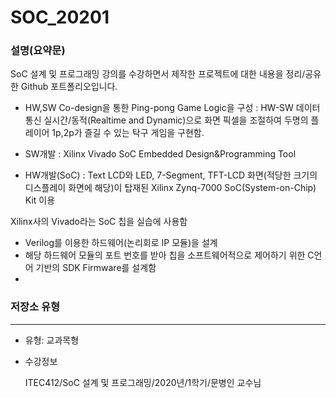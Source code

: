 # SOC_20201
### 설명(요약문)

SoC 설계 및 프로그래밍 강의를 수강하면서 제작한 프로젝트에 대한 내용을 정리/공유한 Github 포트폴리오입니다.

- HW,SW Co-design을 통한 Ping-pong Game Logic을 구성 
: HW-SW 데이터 통신 실시간/동적(Realtime and Dynamic)으로 화면 픽셀을 조절하여 두명의 플레이어 1p,2p가 즐길 수 있는 탁구 게임을 구현함.

- SW개발 : Xilinx Vivado SoC Embedded Design&Programming Tool 
- HW개발(SoC)  :  Text LCD와 LED, 7-Segment, TFT-LCD 화면(적당한 크기의 디스플레이 화면에 해당)이 탑재된 Xilinx Zynq-7000 SoC(System-on-Chip) Kit 이용 

  

Xilinx사의 Vivado라는 SoC 칩을 실습에 사용함 

- Verilog를 이용한 하드웨어(논리회로 IP 모듈)을 설계
- 해당 하드웨어 모듈의 포트 번호를 받아 칩을 소프트웨어적으로 제어하기 위한 C언어 기반의 SDK Firmware를 설계함
- 

### 저장소 유형

---

- 유형: 교과목형
- 수강정보

    ITEC412/SoC 설계 및 프로그래밍/2020년/1학기/문병인 교수님
